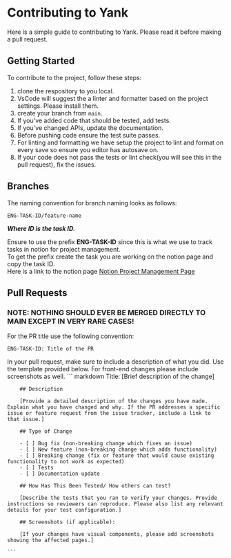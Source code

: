 # Contributing to Yank

Here is a simple guide to contributing to Yank. Please read it before making a pull request.

## Getting Started

To contribute to the project, follow these steps:

1. clone the respository to you local.
2. VsCode will suggest the a linter and formatter based on the project settings. Please install them.
3. create your branch from `main`.
4. If you've added code that should be tested, add tests.
5. If you've changed APIs, update the documentation.
6. Before pushing code ensure the test suite passes.
7. For linting and formatting we have setup the project to lint and format on every save so ensure you editor has autosave on. 
8. If your code does not pass the tests or lint check(you will see this in the pull request), fix the issues.

## Branches 
The naming convention for branch naming looks as follows: 
```
ENG-TASK-ID/feature-name
```
***Where ID is the task ID.***

Ensure to use the prefix **ENG-TASK-ID** since this is what we use to track tasks in notion for project management.</br>
To get the prefix create the task you are working on the notion page and copy the task ID.</br>
Here is a link to the notion page [Notion Project Management Page](https://www.notion.so/PRs-Project-tracking-99747e52760d46fdb46004d98ae0df7f)


## Pull Requests
### NOTE: NOTHING SHOULD EVER BE MERGED DIRECTLY TO MAIN EXCEPT IN VERY RARE CASES! 

For the PR title use the following convention:
```
ENG-TASK-ID: Title of the PR
```

In your pull request, make sure to include a description of what you did. Use the template provided below. For front-end changes please include screenshots as well.
    ``` markdown
        Title: [Brief description of the change]

        ## Description

        [Provide a detailed description of the changes you have made. Explain what you have changed and why. If the PR addresses a specific issue or feature request from the issue tracker, include a link to that issue.]

        ## Type of Change

        - [ ] Bug fix (non-breaking change which fixes an issue)
        - [ ] New feature (non-breaking change which adds functionality)
        - [ ] Breaking change (fix or feature that would cause existing functionality to not work as expected)
        - [ ] Tests
        - [ ] Documentation update

        ## How Has This Been Tested/ How others can test?

        [Describe the tests that you ran to verify your changes. Provide instructions so reviewers can reproduce. Please also list any relevant details for your test configuration.]

        ## Screenshots (if applicable):

        [If your changes have visual components, please add screenshots showing the affected pages.]

    ```
